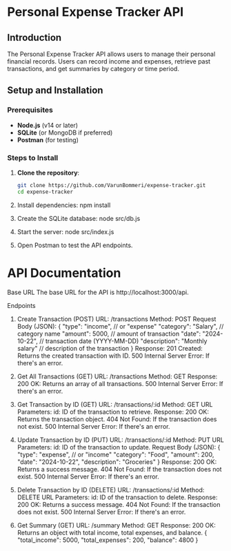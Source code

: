 # Personal Expense Tracker API

## Introduction
The Personal Expense Tracker API allows users to manage their personal financial records. Users can record income and expenses, retrieve past transactions, and get summaries by category or time period.

## Setup and Installation

### Prerequisites
- **Node.js** (v14 or later)
- **SQLite** (or MongoDB if preferred)
- **Postman** (for testing)

### Steps to Install
1. **Clone the repository**:
   ```bash
   git clone https://github.com/VarunBommeri/expense-tracker.git
   cd expense-tracker


2) Install dependencies:
npm install


3) Create the SQLite database:
node src/db.js


4) Start the server:
node src/index.js


5) Open Postman to test the API endpoints.




# API Documentation
Base URL
The base URL for the API is http://localhost:3000/api.

Endpoints
1. Create Transaction (POST)
URL: /transactions
Method: POST
Request Body (JSON):
{
  "type": "income", // or "expense"
  "category": "Salary", // category name
  "amount": 5000, // amount of transaction
  "date": "2024-10-22", // transaction date (YYYY-MM-DD)
  "description": "Monthly salary" // description of the transaction
}
Response:
201 Created: Returns the created transaction with ID.
500 Internal Server Error: If there's an error.


2. Get All Transactions (GET)
URL: /transactions
Method: GET
Response:
200 OK: Returns an array of all transactions.
500 Internal Server Error: If there's an error.



3. Get Transaction by ID (GET)
URL: /transactions/:id
Method: GET
URL Parameters:
id: ID of the transaction to retrieve.
Response:
200 OK: Returns the transaction object.
404 Not Found: If the transaction does not exist.
500 Internal Server Error: If there's an error.


4. Update Transaction by ID (PUT)
URL: /transactions/:id
Method: PUT
URL Parameters:
id: ID of the transaction to update.
Request Body (JSON):
{
  "type": "expense", // or "income"
  "category": "Food",
  "amount": 200,
  "date": "2024-10-22",
  "description": "Groceries"
}
Response:
200 OK: Returns a success message.
404 Not Found: If the transaction does not exist.
500 Internal Server Error: If there's an error.


5) Delete Transaction by ID (DELETE)
URL: /transactions/:id
Method: DELETE
URL Parameters:
id: ID of the transaction to delete.
Response:
200 OK: Returns a success message.
404 Not Found: If the transaction does not exist.
500 Internal Server Error: If there's an error.


6. Get Summary (GET)
URL: /summary
Method: GET
Response:
200 OK: Returns an object with total income, total expenses, and balance.
{
  "total_income": 5000,
  "total_expenses": 200,
  "balance": 4800
}
